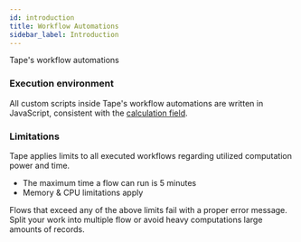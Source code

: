 ```yaml
---
id: introduction
title: Workflow Automations
sidebar_label: Introduction
---
```


Tape's workflow automations

### Execution environment

All custom scripts inside Tape's workflow automations are written in JavaScript, consistent with the [calculation field](/docs/calculation/introduction).

### Limitations

Tape applies limits to all executed workflows regarding utilized computation power and time.

- The maximum time a flow can run is 5 minutes
- Memory & CPU limitations apply

Flows that exceed any of the above limits fail with a proper error message. Split your work into multiple flow or avoid heavy computations large amounts of records.
